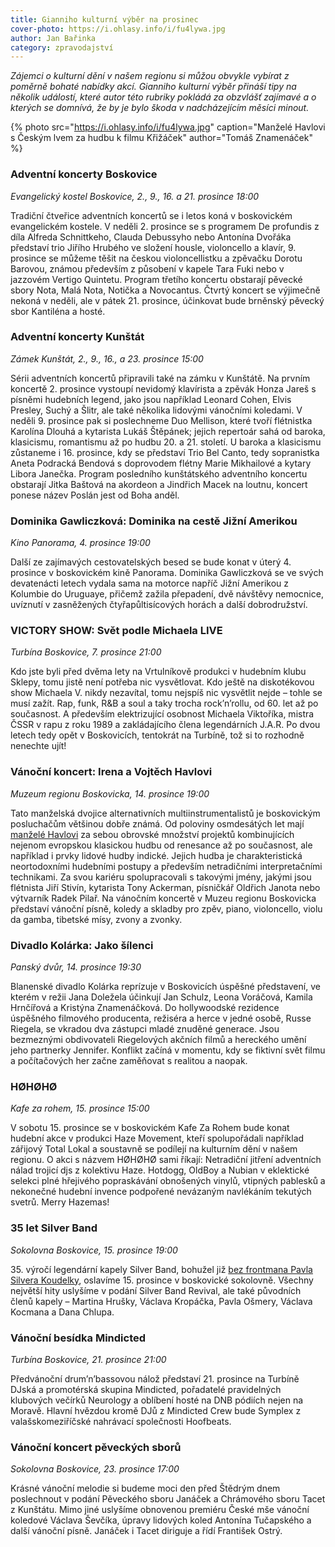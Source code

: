 ```yaml
---
title: Gianniho kulturní výběr na prosinec
cover-photo: https://i.ohlasy.info/i/fu4lywa.jpg
author: Jan Bařinka
category: zpravodajství
---
```


*Zájemci o kulturní dění v našem regionu si můžou obvykle vybírat z poměrně bohaté nabídky akcí. Gianniho kulturní výběr přináší tipy na několik událostí, které autor této rubriky pokládá za obzvlášť zajímavé a o kterých se domnívá, že by je bylo škoda v nadcházejícím měsíci minout.*

{% photo src="https://i.ohlasy.info/i/fu4lywa.jpg" caption="Manželé Havlovi s Českým lvem za hudbu k filmu Křižáček" author="Tomáš Znamenáček" %}

### Adventní koncerty Boskovice

*Evangelický kostel Boskovice, 2., 9., 16. a 21. prosince 18:00*

Tradiční čtveřice adventních koncertů se i letos koná v boskovickém evangelickém kostele. V neděli 2. prosince se s programem De profundis z díla Alfreda Schnittkeho, Clauda Debussyho nebo Antonína Dvořáka představí trio Jiřího Hrubého ve složení housle, violoncello a klavír, 9. prosince se můžeme těšit na českou violoncellistku a zpěvačku Dorotu Barovou, známou především z působení v kapele Tara Fuki nebo v jazzovém Vertigo Quintetu. Program třetího koncertu obstarají pěvecké sbory Nota, Malá Nota, Notička a Novocantus. Čtvrtý koncert se výjimečně nekoná v neděli, ale v pátek 21. prosince, účinkovat bude brněnský pěvecký sbor Kantiléna a hosté.

### Adventní koncerty Kunštát

*Zámek Kunštát, 2., 9., 16., a 23. prosince 15:00*

Sérii adventních koncertů připravili také na zámku v Kunštátě. Na prvním koncertě 2. prosince vystoupí nevidomý klavírista a zpěvák Honza Jareš s písněmi hudebních legend, jako jsou například Leonard Cohen, Elvis Presley, Suchý a Šlitr, ale také několika lidovými vánočními koledami. V neděli 9. prosince pak si poslechneme Duo Mellison, které tvoří flétnistka Karolína Dlouhá a kytarista Lukáš Štěpánek; jejich repertoár sahá od baroka, klasicismu, romantismu až po hudbu 20. a 21. století. U baroka a klasicismu zůstaneme i 16. prosince, kdy se představí Trio Bel Canto, tedy sopranistka Aneta Podracká Bendová s doprovodem flétny Marie Mikhailové a kytary Libora Janečka. Program posledního kunštátského adventního koncertu obstarají Jitka Baštová na akordeon a Jindřich Macek na loutnu, koncert ponese název Poslán jest od Boha anděl.

### Dominika Gawliczková: Dominika na cestě Jižní Amerikou

*Kino Panorama, 4. prosince 19:00*

Další ze zajímavých cestovatelských besed se bude konat v úterý 4. prosince v boskovickém kině Panorama. Dominika Gawliczková se ve svých devatenácti letech vydala sama na motorce napříč Jižní Amerikou z Kolumbie do Uruguaye, přičemž zažila přepadení, dvě návštěvy nemocnice, uvíznutí v zasněžených čtyřapůltisícových horách a další dobrodružství.

### VICTORY SHOW: Svět podle Michaela LIVE

*Turbína Boskovice, 7. prosince 21:00*

Kdo jste byli před dvěma lety na Vrtulníkově produkci v hudebním klubu Sklepy, tomu jistě není potřeba nic vysvětlovat. Kdo ještě na diskotékovou show Michaela V. nikdy nezavítal, tomu nejspíš nic vysvětlit nejde – tohle se musí zažít. Rap, funk, R&B a soul a taky trocha rock’n’rollu, od 60. let až po současnost. A především elektrizující osobnost Michaela Viktoříka, mistra ČSSR v rapu z roku 1989 a zakládajícího člena legendárních J.A.R. Po dvou letech tedy opět v Boskovicích, tentokrát na Turbíně, tož si to rozhodně nenechte ujít!

### Vánoční koncert: Irena a Vojtěch Havlovi

*Muzeum regionu Boskovicka, 14. prosince 19:00*

Tato manželská dvojice alternativních multiinstrumentalistů je boskovickým posluchačům většinou dobře známá. Od poloviny osmdesátých let mají [manželé Havlovi](http://www.ohlasy.info/clanky/2018/04/rozhovor-havlovi.html) za sebou obrovské množství projektů kombinujících nejenom evropskou klasickou hudbu od renesance až po současnost, ale například i prvky lidové hudby indické. Jejich hudba je charakteristická neortodoxními hudebními postupy a především netradičními interpretačními technikami. Za svou kariéru spolupracovali s takovými jmény, jakými jsou flétnista Jiří Stivín, kytarista Tony Ackerman, písničkář Oldřich Janota nebo výtvarník Radek Pilař. Na vánočním koncertě v Muzeu regionu Boskovicka představí vánoční písně, koledy a skladby pro zpěv, piano, violoncello, violu da gamba, tibetské mísy, zvony a zvonky.

### Divadlo Kolárka: Jako šílenci

*Panský dvůr, 14. prosince 19:30*

Blanenské divadlo Kolárka reprízuje v Boskovicích úspěšné představení, ve kterém v režii Jana Doležela účinkují Jan Schulz, Leona Voráčová, Kamila Hrnčířová a Kristýna Znamenáčková. Do hollywoodské rezidence úspěšného filmového producenta, režiséra a herce v jedné osobě, Russe Riegela, se vkradou dva zástupci mladé znuděné generace. Jsou bezmeznými obdivovateli Riegelových akčních filmů a hereckého umění jeho partnerky Jennifer. Konflikt začíná v momentu, kdy se fiktivní svět filmu a počítačových her začne zaměňovat s realitou a naopak.

### HØHØHØ

*Kafe za rohem, 15. prosince 15:00*

V sobotu 15. prosince se v boskovickém Kafe Za Rohem bude konat hudební akce v produkci Haze Movement, kteří spolupořádali například zářijový Total Lokal a soustavně se podílejí na kulturním dění v našem regionu. O akci s názvem HØHØHØ sami říkají: Netradiční jitření adventních nálad trojicí djs z kolektivu Haze. Hotdogg, OldBoy a Nubian v eklektické selekci plné hřejivého popraskávání obnošených vinylů, vtipných pablesků a nekonečné hudební invence podpořené nevázaným navlékáním tekutých svetrů. Merry Hazemas!

### 35 let Silver Band

*Sokolovna Boskovice, 15. prosince 19:00*

35\. výročí legendární kapely Silver Band, bohužel již [bez frontmana Pavla Silvera Koudelky](http://www.ohlasy.info/clanky/2016/07/nekrolog-silver.html), oslavíme 15. prosince v boskovické sokolovně. Všechny největší hity uslyšíme v podání Silver Band Revival, ale také původních členů kapely – Martina Hrušky, Václava Kropáčka, Pavla Ošmery, Václava Kocmana a Dana Chlupa.

### Vánoční besídka Mindicted

*Turbína Boskovice, 21. prosince 21:00*

Předvánoční drum’n’bassovou nálož představí 21. prosince na Turbíně DJská a promotérská skupina Mindicted, pořadatelé pravidelných klubových večírků Neurology a oblíbení hosté na DNB pódiích nejen na Moravě. Hlavní hvězdou kromě DJů z Mindicted Crew bude Symplex z valašskomeziříčské nahrávací společnosti Hoofbeats.

### Vánoční koncert pěveckých sborů

*Sokolovna Boskovice, 23. prosince 17:00*

Krásné vánoční melodie si budeme moci den před Štědrým dnem poslechnout v podání Pěveckého sboru Janáček a Chrámového sboru Tacet z Kunštátu. Mimo jiné uslyšíme obnovenou premiéru České mše vánoční koledové Václava Ševčíka, úpravy lidových koled Antonína Tučapského a další vánoční písně. Janáček i Tacet diriguje a řídí František Ostrý.
